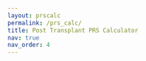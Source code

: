 ```yaml
---
layout: prscalc
permalink: /prs_calc/
title: Post Transplant PRS Calculator
nav: true
nav_order: 4
---
```

